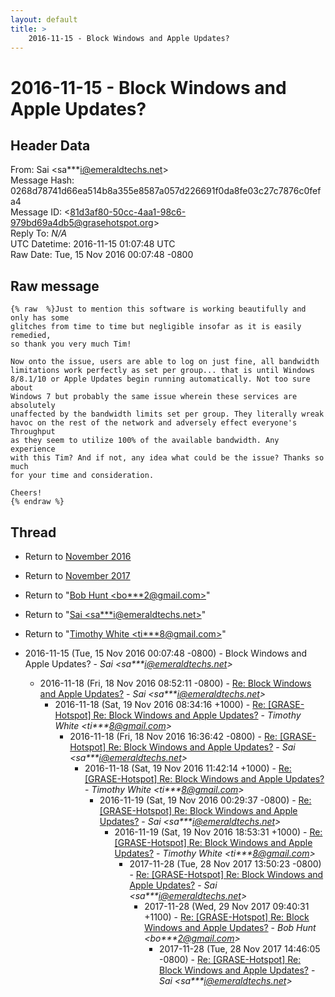 ```yaml
---
layout: default
title: >
    2016-11-15 - Block Windows and Apple Updates?
---
```


# 2016-11-15 - Block Windows and Apple Updates?

## Header Data

From: Sai \<sa***i@emeraldtechs.net\><br>
Message Hash: 0268d78741d66ea514b8a355e8587a057d226691f0da8fe03c27c7876c0fefa4<br>
Message ID: \<81d3af80-50cc-4aa1-98c6-979bd69a4db5@grasehotspot.org\><br>
Reply To: _N/A_<br>
UTC Datetime: 2016-11-15 01:07:48 UTC<br>
Raw Date: Tue, 15 Nov 2016 00:07:48 -0800<br>

## Raw message

```
{% raw  %}Just to mention this software is working beautifully and only has some 
glitches from time to time but negligible insofar as it is easily remedied, 
so thank you very much Tim! 

Now onto the issue, users are able to log on just fine, all bandwidth 
limitations work perfectly as set per group... that is until Windows 
8/8.1/10 or Apple Updates begin running automatically. Not too sure about 
Windows 7 but probably the same issue wherein these services are absolutely 
unaffected by the bandwidth limits set per group. They literally wreak 
havoc on the rest of the network and adversely effect everyone's Throughput 
as they seem to utilize 100% of the available bandwidth. Any experience 
with this Tim? And if not, any idea what could be the issue? Thanks so much 
for your time and consideration. 

Cheers!
{% endraw %}
```

## Thread

+ Return to [November 2016](/archive/2016/11)
+ Return to [November 2017](/archive/2017/11)

+ Return to "[Bob Hunt <bo***2<span>@</span>gmail.com>](/authors/bo___2_at_gmail_com)"
+ Return to "[Sai <sa***i<span>@</span>emeraldtechs.net>](/authors/sa___i_at_emeraldtechs_net)"
+ Return to "[Timothy White <ti***8<span>@</span>gmail.com>](/authors/ti___8_at_gmail_com)"

+ 2016-11-15 (Tue, 15 Nov 2016 00:07:48 -0800) - Block Windows and Apple Updates? - _Sai \<sa***i@emeraldtechs.net\>_
  + 2016-11-18 (Fri, 18 Nov 2016 08:52:11 -0800) - [Re: Block Windows and Apple Updates?](/archive/2016/11/39d81a41eef06b3ece36cc4ed0efd4bab3aac65ec5963ac14ab38dcb24a99e0d) - _Sai \<sa***i@emeraldtechs.net\>_
    + 2016-11-18 (Sat, 19 Nov 2016 08:34:16 +1000) - [Re: [GRASE-Hotspot] Re: Block Windows and Apple Updates?](/archive/2016/11/f570984527da5c260bc6dba3e71dcaaaeba8b574513b8d3a923814de6043162d) - _Timothy White \<ti***8@gmail.com\>_
      + 2016-11-18 (Fri, 18 Nov 2016 16:36:42 -0800) - [Re: [GRASE-Hotspot] Re: Block Windows and Apple Updates?](/archive/2016/11/ab5975311eab6234d0243bcb487da657bc991ae1ab074e4bd5354111bd32f15c) - _Sai \<sa***i@emeraldtechs.net\>_
        + 2016-11-18 (Sat, 19 Nov 2016 11:42:14 +1000) - [Re: [GRASE-Hotspot] Re: Block Windows and Apple Updates?](/archive/2016/11/54d848200d7939c1ce6ae271b45e3461ae802b039df88a73a764552a606ce365) - _Timothy White \<ti***8@gmail.com\>_
          + 2016-11-19 (Sat, 19 Nov 2016 00:29:37 -0800) - [Re: [GRASE-Hotspot] Re: Block Windows and Apple Updates?](/archive/2016/11/4c3e4af8259d77d590daadf3ae3a5e93a5ef9dd1e600dc210ba5f38cc6d6f430) - _Sai \<sa***i@emeraldtechs.net\>_
            + 2016-11-19 (Sat, 19 Nov 2016 18:53:31 +1000) - [Re: [GRASE-Hotspot] Re: Block Windows and Apple Updates?](/archive/2016/11/c5ec4822852efdf4426fe68f19ccb6f2e07fb81303dd7875e7746a906b9270c6) - _Timothy White \<ti***8@gmail.com\>_
              + 2017-11-28 (Tue, 28 Nov 2017 13:50:23 -0800) - [Re: [GRASE-Hotspot] Re: Block Windows and Apple Updates?](/archive/2017/11/2e8d009a8641be8ff3779fa6c6d62caaceed403fbb485335eac25b30531abe32) - _Sai \<sa***i@emeraldtechs.net\>_
                + 2017-11-28 (Wed, 29 Nov 2017 09:40:31 +1100) - [Re: [GRASE-Hotspot] Re: Block Windows and Apple Updates?](/archive/2017/11/434ba5fb8b25ce4b9fd3b46db4ca4cef6d68ad68004232a76c8edd8f294864b3) - _Bob Hunt \<bo***2@gmail.com\>_
                  + 2017-11-28 (Tue, 28 Nov 2017 14:46:05 -0800) - [Re: [GRASE-Hotspot] Re: Block Windows and Apple Updates?](/archive/2017/11/42d2428c3d97d9c380fa769d3cb976f892af70b39d33d8c4f3b9f7e8cad4582c) - _Sai \<sa***i@emeraldtechs.net\>_

